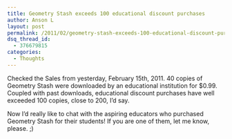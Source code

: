 ```yaml
---
title: Geometry Stash exceeds 100 educational discount purchases
author: Anson L
layout: post
permalink: /2011/02/geometry-stash-exceeds-100-educational-discount-purchases
dsq_thread_id:
  - 376679815
categories:
  - Thoughts
---
```

Checked the Sales from yesterday, February 15th, 2011. 40 copies of Geometry Stash were downloaded by an educational institution for $0.99. Coupled with past downloads, educational discount purchases have well exceeded 100 copies, close to 200, I&#8217;d say.

Now I&#8217;d really like to chat with the aspiring educators who purchased Geometry Stash for their students! If you are one of them, let me know, please. ;)